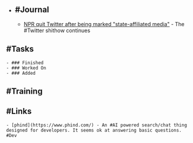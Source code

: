 - ## #Journal
	- [NPR quit Twitter after being marked "state-affiliated media"](https://www.npr.org/sections/npr-extra/2023/04/12/1169317298/our-future-on-twitter) - The #Twitter shithow continues
## #Tasks
	- ### Finished
	- ### Worked On
	- ### Added
## #Training
## #Links
	- [phind](https://www.phind.com/) - An #AI powered search/chat thing designed for developers. It seems ok at answering basic questions. #Dev